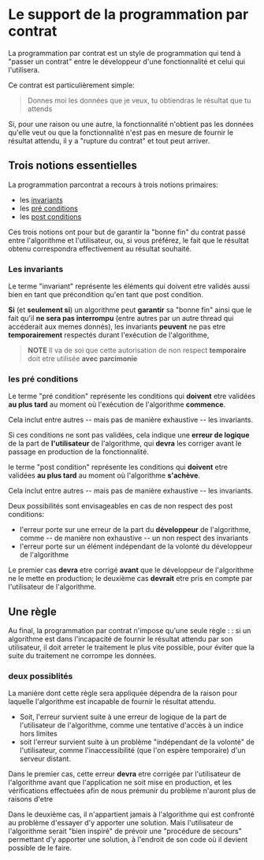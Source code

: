 <a id="top"></a>
# Le support de la programmation par contrat

La programmation par contrat est un style de programmation qui tend à "passer un contrat" entre le développeur 
d'une fonctionnalité et celui qui l'utilisera.

Ce contrat est particulièrement simple:

> Donnes moi les données que je veux, tu obtiendras le résultat que tu attends

Si, pour une raison ou une autre, la fonctionnalité n'obtient pas les données qu'elle veut ou que 
la fonctionnalité n'est pas en mesure de fournir le résultat attendu, il y a "rupture du contrat"
et tout peut arriver.

<a id="notions"></a>
## Trois notions essentielles

La programmation parcontrat a recours à trois notions primaires:

- les [invariants](#invariant)
- les [pré conditions](#precondition)
- les [post conditions](#postcondition)

Ces trois notions ont pour but de garantir la "bonne fin" du contrat passé entre l'algorithme 
et l'utilisateur, ou, si vous préférez, le fait que le résultat obtenu correspondra effectivement 
au résultat souhaité.
<a id="invariant"></a>
### Les invariants
Le terme "invariant" représente les éléments qui doivent etre validés aussi bien en tant que précondition 
qu'en tant que post condition.

**Si** (et **seulement si**) un algorithme peut **garantir** sa "bonne fin" ainsi que le fait qu'il **ne 
sera pas interrompu** (entre autres par un autre thread qui accéderait aux memes donnés), les invariants 
**peuvent** ne pas etre **temporairement** respectés durant l'exécution de l'algorithme,

> **NOTE** Il va de soi que cette autorisation de non respect **temporaire** doit etre utilisée **avec
  parcimonie**

<a id="precondition"></a>
### les pré conditions

Le terme "pré condition" représente les conditions qui **doivent** etre validées **au plus tard**
au moment où l'exécution de l'algorithme **commence**.

Cela inclut entre autres -- mais pas de manière exhaustive -- les invariants.

Si ces conditions ne sont pas validées, cela indique une **erreur de logique** de la part de 
**l'utilisateur** de l'algorithme, qui **devra** les corriger avant le passage en production
de la fonctionnalité.

<a id="postcondition"></a>

le terme "post condition" représente les conditions qui **doivent** etre validées **au plus tard**
au moment où l'algorithme **s'achève**.

Cela inclut entre autres -- mais pas de manière exhaustive -- les invariants.

Deux possibilités sont envisageables en cas de non respect des post conditions:

- l'erreur porte sur une erreur de la part du **développeur** de l'algorithme, comme 
  -- de manière non exhaustive -- un non respect des invariants
- l'erreur porte sur un élément indépendant de la volonté du développeur de l'algorithme

Le premier cas **devra** etre corrigé **avant** que le développeur de l'algorithme ne
le mette en production; le deuxième cas **devrait** etre pris en compte par l'utilisateur
de l'algorithme.


<a id="rules"></a>
## Une règle

Au final, la programmation par contrat n'impose qu'une seule règle : : si un algorithme est 
dans l'incapacité de fournir le résultat attendu par son utilisateur, il doit arreter le traitement
le plus vite possible, pour éviter que la suite du traitement ne corrompe les données.

### deux possiblités

La manière dont cette règle sera appliquée dépendra de la raison pour laquelle l'algorithme est
incapable de fournir le résultat attendu.

- Soit, l'erreur survient suite à une erreur de logique de la part de l'utilisateur de l'algorithme,
  comme une tentative d'accès à un indice hors limites
- soit l'erreur survient suite à un problème "indépendant de la volonté" de l'utilisateur, comme 
  l'inaccessibilité (que l'on espère temporaire) d'un serveur distant.

Dans le premier cas, cette erreur **devra** etre corrigée par l'utilisateur de l'algorithme avant
que l'application ne soit mise en production, et les vérifications effectuées afin de nous prémunir
du problème n'auront plus de raisons d'etre

Dans le deuxième cas, il n'appartient jamais à l'algorithme qui est confronté au problème d'essayer
d'y apporter une solution.  Mais l'utilisateur de l'algorithme serait "bien inspiré" de prévoir une
"procédure de secours" permettant d'y apporter une solution, à l'endroit de son code où il devient
possible de le faire.
